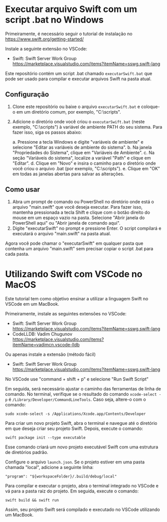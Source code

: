 # Executar arquivo Swift com um script .bat no Windows

Primeiramente, é necessário seguir o tutorial de instalação no https://www.swift.org/getting-started/

Instale a seguinte extensão no VSCode:
- Swift: Swift Server Work Group https://marketplace.visualstudio.com/items?itemName=sswg.swift-lang

Este repositório contém um script .bat chamado `executarSwift.bat` que pode ser usado para compilar e executar arquivos Swift na pasta atual.

## Configuração

1. Clone este repositório ou baixe o arquivo `executarSwift.bat` e coloque-o em um diretório comum, por exemplo, "C:\scripts\".
2. Adicione o diretório onde você criou o `executarSwift.bat` (neste exemplo, "C:\scripts\") à variável de ambiente PATH do seu sistema. Para fazer isso, siga os passos abaixo:

   a. Pressione a tecla Windows e digite "variáveis de ambiente" e selecione "Editar as variáveis de ambiente do sistema".
   b. Na janela "Propriedades do Sistema", clique em "Variáveis de Ambiente".
   c. Na seção "Variáveis do sistema", localize a variável "Path" e clique em "Editar".
   d. Clique em "Novo" e insira o caminho para o diretório onde você criou o arquivo .bat (por exemplo, "C:\scripts\").
   e. Clique em "OK" em todas as janelas abertas para salvar as alterações.

## Como usar

1. Abra um prompt de comando ou PowerShell no diretório onde está o arquivo "main.swift" que você deseja executar. Para fazer isso, mantenha pressionada a tecla Shift e clique com o botão direito do mouse em um espaço vazio na pasta. Selecione "Abrir janela do PowerShell aqui" ou "Abrir janela de comando aqui".
2. Digite "executarSwift" no prompt e pressione Enter. O script compilará e executará o arquivo "main.swift" na pasta atual.

Agora você pode chamar o "executarSwift" em qualquer pasta que contenha um arquivo "main.swift" sem precisar copiar o script .bat para cada pasta.

# Utilizando Swift com VSCode no MacOS

Este tutorial tem como objetivo ensinar a utilizar a linguagem Swift no VSCode em um MacBook.

Primeiramente, instale as seguintes extensões no VSCode:
- Swift: Swift Server Work Group https://marketplace.visualstudio.com/items?itemName=sswg.swift-lang
- CodeLLDB: Vadim Chugunov https://marketplace.visualstudio.com/items?itemName=vadimcn.vscode-lldb

Ou apenas instale a extensão (método fácil)
- Swift: Swift Server Work Group https://marketplace.visualstudio.com/items?itemName=sswg.swift-lang

No VSCode use "command + shift + p" e selecione "Run Swift Script"

Em seguida, será necessário ajustar o caminho das ferramentas de linha de comando. No terminal, verifique se o resultado do comando `xcode-select -p` é `/Library/Developer/CommandLineTools`. Caso seja, altere-o com o comando:

`sudo xcode-select -s /Applications/Xcode.app/Contents/Developer`

Para criar um novo projeto Swift, abra o terminal e navegue até o diretório em que deseja criar seu projeto Swift. Depois, execute o comando:

`swift package init --type executable`

Esse comando criará um novo projeto executável Swift com uma estrutura de diretórios padrão.

Configure o arquivo `launch.json`. Se o projeto estiver em uma pasta chamada "local", adicione a seguinte linha:

`"program": "${workspaceFolder}/.build/debug/local"`

Para compilar e executar o projeto, abra o terminal integrado no VSCode e vá para a pasta raiz do projeto. Em seguida, execute o comando:

`swift build && swift run`

Assim, seu projeto Swift será compilado e executado no VSCode utilizando um MacBook.

